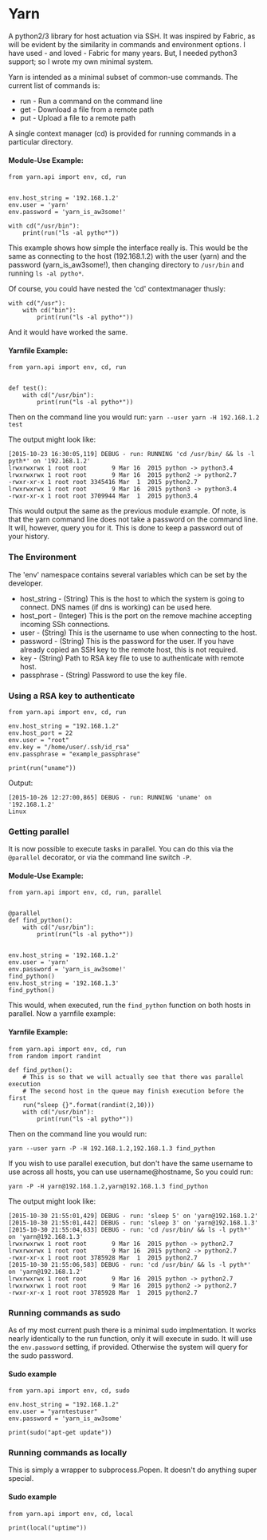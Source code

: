 # Yarn
A python2/3 library for host actuation via SSH.  It was inspired by Fabric, as will be evident by the similarity in commands and environment options.  I have used - and loved - Fabric for many years.  But, I needed python3 support; so I wrote my own minimal system.  


Yarn is intended as a minimal subset of common-use commands.  The current list of commands is:
* run - Run a command on the command line
* get - Download a file from a remote path
* put - Upload a file to a remote path

A single context manager (cd) is provided for running commands in a particular directory.

#### Module-Use Example:
```
from yarn.api import env, cd, run


env.host_string = '192.168.1.2'
env.user = 'yarn'
env.password = 'yarn_is_aw3some!'

with cd("/usr/bin"):
    print(run("ls -al pytho*"))

```


This example shows how simple the interface really is.  This would be the same as connecting to the host (192.168.1.2) with the user (yarn) and the password (yarn_is_aw3some!), then changing directory to ```/usr/bin``` and running ```ls -al pytho*```.  


Of course, you could have nested the 'cd' contextmanager thusly:

```
with cd("/usr"):
    with cd("bin"):
        print(run("ls -al pytho*"))

```

And it would have worked the same.


#### Yarnfile Example:
```
from yarn.api import env, cd, run


def test():
    with cd("/usr/bin"):
        print(run("ls -al pytho*"))

```

Then on the command line you would run:
```yarn --user yarn -H 192.168.1.2 test```

The output might look like:

```
[2015-10-23 16:30:05,119] DEBUG - run: RUNNING 'cd /usr/bin/ && ls -l pyth*' on '192.168.1.2'
lrwxrwxrwx 1 root root       9 Mar 16  2015 python -> python3.4
lrwxrwxrwx 1 root root       9 Mar 16  2015 python2 -> python2.7
-rwxr-xr-x 1 root root 3345416 Mar  1  2015 python2.7
lrwxrwxrwx 1 root root       9 Mar 16  2015 python3 -> python3.4
-rwxr-xr-x 1 root root 3709944 Mar  1  2015 python3.4

```

This would output the same as the previous module example.  Of note, is that the yarn command line does not take a password on the command line.  It will, however, query you for it.  This is done to keep a password out of your history.


### The Environment
The 'env' namespace contains several variables which can be set by the developer.
* host_string - (String) This is the host to which the system is going to connect.  DNS names (if dns is working) can be used here.
* host_port - (Integer) This is the port on the remove machine accepting incoming SSh connections.
* user - (String) This is the username to use when connecting to the host.
* password - (String) This is the password for the user.  If you have already copied an SSH key to the remote host, this is not required.
* key - (String) Path to RSA key file to use to authenticate with remote host.
* passphrase - (String) Password to use the key file.

### Using a RSA key to authenticate

```
from yarn.api import env, cd, run

env.host_string = "192.168.1.2"
env.host_port = 22
env.user = "root"
env.key = "/home/user/.ssh/id_rsa"
env.passphrase = "example_passphrase"

print(run("uname"))

```

Output:

```
[2015-10-26 12:27:00,865] DEBUG - run: RUNNING 'uname' on '192.168.1.2'
Linux
```

### Getting parallel
It is now possible to execute tasks in parallel.  You can do this via the ```@parallel``` decorator, or via the command line switch ```-P```.

#### Module-Use Example:
```
from yarn.api import env, cd, run, parallel


@parallel
def find_python():
    with cd("/usr/bin"):
        print(run("ls -al pytho*"))


env.host_string = '192.168.1.2'
env.user = 'yarn'
env.password = 'yarn_is_aw3some!'
find_python()
env.host_string = '192.168.1.3'
find_python()

```

This would, when executed, run the ```find_python``` function on both hosts in parallel.  Now a yarnfile example:

#### Yarnfile Example:

```
from yarn.api import env, cd, run
from random import randint

def find_python():
    # This is so that we will actually see that there was parallel execution
    # The second host in the queue may finish execution before the first
    run("sleep {}".format(randint(2,10)))
    with cd("/usr/bin"):
        print(run("ls -al pytho*"))

```

Then on the command line you would run:

```yarn --user yarn -P -H 192.168.1.2,192.168.1.3 find_python```

If you wish to use parallel execution, but don't have the same username to use across all hosts, you can use username@hostname, So you could run:

```yarn -P -H yarn@192.168.1.2,yarn@192.168.1.3 find_python```

The output might look like:

```
[2015-10-30 21:55:01,429] DEBUG - run: 'sleep 5' on 'yarn@192.168.1.2'
[2015-10-30 21:55:01,442] DEBUG - run: 'sleep 3' on 'yarn@192.168.1.3'
[2015-10-30 21:55:04,633] DEBUG - run: 'cd /usr/bin/ && ls -l pyth*' on 'yarn@192.168.1.3'
lrwxrwxrwx 1 root root       9 Mar 16  2015 python -> python2.7
lrwxrwxrwx 1 root root       9 Mar 16  2015 python2 -> python2.7
-rwxr-xr-x 1 root root 3785928 Mar  1  2015 python2.7
[2015-10-30 21:55:06,583] DEBUG - run: 'cd /usr/bin/ && ls -l pyth*' on 'yarn@192.168.1.2'
lrwxrwxrwx 1 root root       9 Mar 16  2015 python -> python2.7
lrwxrwxrwx 1 root root       9 Mar 16  2015 python2 -> python2.7
-rwxr-xr-x 1 root root 3785928 Mar  1  2015 python2.7
```


### Running commands as sudo

As of my most current push there is a minimal sudo implmentation.  It works
nearly identically to the run function, only it will execute in sudo.  It will
use the ```env.password``` setting, if provided.  Otherwise the system will
query for the sudo password.

#### Sudo example
```
from yarn.api import env, cd, sudo

env.host_string = "192.168.1.2"
env.user = "yarntestuser"
env.password = 'yarn_is_aw3some'

print(sudo("apt-get update"))

```

### Running commands as locally

This is simply a wrapper to subprocess.Popen.  It doesn't do anything super special.

#### Sudo example
```
from yarn.api import env, cd, local

print(local("uptime"))

```

